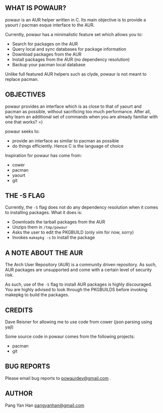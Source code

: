 WHAT IS POWAUR?
---------------

powaur is an AUR helper written in C. Its main objective is to provide
a yaourt / pacman esque interface to the AUR.

Currently, powaur has a minimalistic feature set which allows you to:

- Search for packages on the AUR
- Query local and sync databases for package information
- Download packages from the AUR
- Install packages from the AUR (no dependency resolution)
- Backup your pacman local database

Unlike full featured AUR helpers such as clyde, powaur is not meant to
replace pacman. 


OBJECTIVES
----------

powaur provides an interface which is as close to that of yaourt and pacman
as possible, without sacrificing too much performance. After all, why learn
an additional set of commands when you are already familiar with one that
works? =)

powaur seeks to:

- provide an interface as similar to pacman as possible
- do things efficiently. Hence C is the language of choice


Inspiration for powaur has come from:

- cower
- pacman
- yaourt
- git


THE -S FLAG
-----------

Currently, the `-S` flag does not do any dependency resolution when it comes
to installing packages. What it does is:

- Downloads the tarball packages from the AUR
- Unzips them in `/tmp/powaur`
- Asks the user to edit the PKGBUILD (only vim for now, sorry)
- Invokes `makepkg -s` to install the package


A NOTE ABOUT THE AUR
--------------------

The Arch User Repository (AUR) is a community driven repository. As such,
AUR packages are unsupported and come with a certain level of security risk.

As such, use of the `-S` flag to install AUR packages is highly discouraged.
You are highly advised to look through the PKGBUILDS before invoking makepkg
to build the packages.


CREDITS
------

Dave Reisner for allowing me to use code from cower (json parsing using yajl)

Some source code in powaur comes from the following projects:

- pacman
- git


BUG REPORTS
-----------

Please email bug reports to powaurdev@gmail.com .


AUTHOR
------

Pang Yan Han <pangyanhan@gmail.com>
